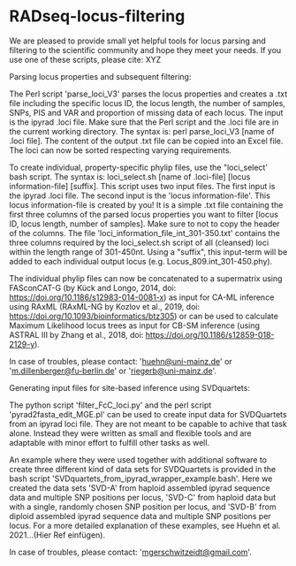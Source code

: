 # RADseq-locus-filtering

We are pleased to provide small yet helpful tools for locus parsing and filtering to the scientific community and hope they meet your needs.
If you use one of these scripts, please cite: XYZ



Parsing locus properties and subsequent filtering:

The Perl script 'parse_loci_V3' parses the locus properties and creates a .txt file including the specific locus ID, the locus length, the number of samples, SNPs, PIS and VAR and proportion of missing data of each locus. The input is the ipyrad .loci file. Make sure that the Perl script and the .loci file are in the current working directory. The syntax is: perl parse_loci_V3 [name of .loci file]. The content of the output .txt file can be copied into an Excel file. The loci can now be sorted respecting varying requirements. 

To create individual, property-specific phylip files, use the "loci_select' bash script. The syntax is: loci_select.sh [name of .loci-file] [locus information-file] [suffix]. This script uses two input files. The first input is the ipyrad .loci file. The second input is the 'locus information-file'. This locus information-file is created by you! It is a simple .txt file containing the first three columns of the parsed locus properties you want to filter [locus ID, locus length, number of samples]. Make sure to not to copy the header of the columns. The file 'loci_information_file_int_301-350.txt' contains the three columns required by the loci_select.sh script of all (cleansed) loci within the length range of 301-450nt. Using a "suffix", this input-term will be added to each individual output locus (e.g. Locus_809.int_301-450.phy). 

The individual phylip files can now be concatenated to a supermatrix using FASconCAT-G (by Kück and Longo, 2014, doi: https://doi.org/10.1186/s12983-014-0081-x) as input for CA-ML inference using RAxML (RAxML-NG by Kozlov et al., 2019, doi: https://doi.org/10.1093/bioinformatics/btz305) or can be used to calculate Maximum Likelihood locus trees as input for CB-SM inference (using ASTRAL III by Zhang et al., 2018, doi: https://doi.org/10.1186/s12859-018-2129-y). 

In case of troubles, please contact: 'huehn@uni-mainz.de' or 'm.dillenberger@fu-berlin.de' or 'riegerb@uni-mainz.de'.


Generating input files for site-based inference using SVDquartets:

The python script 'filter_FcC_loci.py' and the perl script 'pyrad2fasta_edit_MGE.pl' can be used to create input data for SVDQuartets from an ipyrad loci file. They are not meant to be capable to achive that task alone. Instead they were written as small and flexible tools and are adaptable with minor effort to fulfill other tasks as well. 

An example where they were used together with additional software to create three different kind of data sets for SVDQuartets is provided in the bash script 'SVDquartets_from_ipyrad_wrapper_example.bash'. Here we created the data sets 'SVD-A' from haploid assembled ipyrad sequence data and multiple SNP positions per locus, 'SVD-C' from haploid data but with a single, randomly chosen SNP position per locus, and 'SVD-B' from diploid assembled ipyrad sequence data and multiple SNP positions per locus. For a more detailed explanation of these examples, see Huehn et al. 2021...(Hier Ref einfügen).

In case of troubles, please contact: 'mgerschwitzeidt@gmail.com'.


